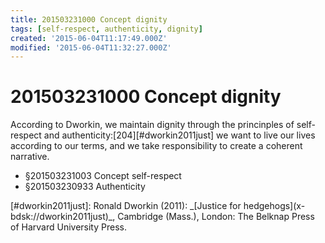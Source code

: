 ```yaml
---
title: 201503231000 Concept dignity
tags: [self-respect, authenticity, dignity]
created: '2015-06-04T11:17:49.000Z'
modified: '2015-06-04T11:32:27.000Z'
---
```


# 201503231000 Concept dignity

According to Dworkin, we maintain dignity through the princinples of self-respect and authenticity:\[204\][#dworkin2011just] we want to live our lives according to our terms, and we take responsibility to create a coherent narrative.

- §201503231003 Concept self-respect
- §201503230933 Authenticity

\[#dworkin2011just\]: Ronald Dworkin (2011): \_\[Justice for hedgehogs\](x-bdsk://dworkin2011just)\_, Cambridge (Mass.), London: The Belknap Press of Harvard University Press.
